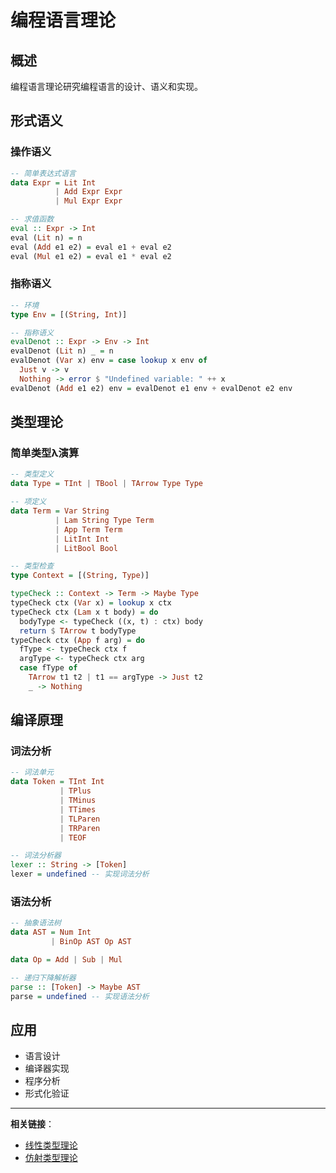 # 编程语言理论

## 概述

编程语言理论研究编程语言的设计、语义和实现。

## 形式语义

### 操作语义
```haskell
-- 简单表达式语言
data Expr = Lit Int
          | Add Expr Expr
          | Mul Expr Expr

-- 求值函数
eval :: Expr -> Int
eval (Lit n) = n
eval (Add e1 e2) = eval e1 + eval e2
eval (Mul e1 e2) = eval e1 * eval e2
```

### 指称语义
```haskell
-- 环境
type Env = [(String, Int)]

-- 指称语义
evalDenot :: Expr -> Env -> Int
evalDenot (Lit n) _ = n
evalDenot (Var x) env = case lookup x env of
  Just v -> v
  Nothing -> error $ "Undefined variable: " ++ x
evalDenot (Add e1 e2) env = evalDenot e1 env + evalDenot e2 env
```

## 类型理论

### 简单类型λ演算
```haskell
-- 类型定义
data Type = TInt | TBool | TArrow Type Type

-- 项定义
data Term = Var String
          | Lam String Type Term
          | App Term Term
          | LitInt Int
          | LitBool Bool

-- 类型检查
type Context = [(String, Type)]

typeCheck :: Context -> Term -> Maybe Type
typeCheck ctx (Var x) = lookup x ctx
typeCheck ctx (Lam x t body) = do
  bodyType <- typeCheck ((x, t) : ctx) body
  return $ TArrow t bodyType
typeCheck ctx (App f arg) = do
  fType <- typeCheck ctx f
  argType <- typeCheck ctx arg
  case fType of
    TArrow t1 t2 | t1 == argType -> Just t2
    _ -> Nothing
```

## 编译原理

### 词法分析
```haskell
-- 词法单元
data Token = TInt Int
           | TPlus
           | TMinus
           | TTimes
           | TLParen
           | TRParen
           | TEOF

-- 词法分析器
lexer :: String -> [Token]
lexer = undefined -- 实现词法分析
```

### 语法分析
```haskell
-- 抽象语法树
data AST = Num Int
         | BinOp AST Op AST

data Op = Add | Sub | Mul

-- 递归下降解析器
parse :: [Token] -> Maybe AST
parse = undefined -- 实现语法分析
```

## 应用

- 语言设计
- 编译器实现
- 程序分析
- 形式化验证

---

**相关链接**：
- [线性类型理论](./002-Linear-Type-Theory.md)
- [仿射类型理论](./003-Affine-Type-Theory.md) 